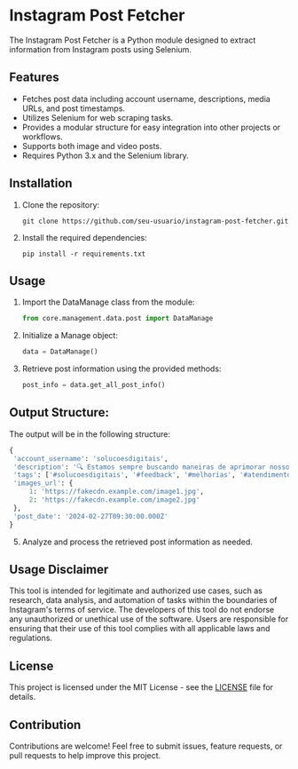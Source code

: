 # Instagram Post Fetcher

The Instagram Post Fetcher is a Python module designed to extract information from Instagram posts using Selenium.

## Features

- Fetches post data including account username, descriptions, media URLs, and post timestamps.
- Utilizes Selenium for web scraping tasks.
- Provides a modular structure for easy integration into other projects or workflows.
- Supports both image and video posts.
- Requires Python 3.x and the Selenium library.

## Installation

1. Clone the repository:
   ```
   git clone https://github.com/seu-usuario/instagram-post-fetcher.git
   ```

2. Install the required dependencies:
   ```
   pip install -r requirements.txt
   ```

## Usage

1. Import the DataManage class from the module:
   ```python
   from core.management.data.post import DataManage
   ```

2. Initialize a Manage object:
   ```python
   data = DataManage()
   ```

3. Retrieve post information using the provided methods:
   ```python
   post_info = data.get_all_post_info()
   ```

## Output Structure:

The output will be in the following structure:

   ```python
   {
    'account_username': 'solucoesdigitais',
    'description': '🔍 Estamos sempre buscando maneiras de aprimorar nossos serviços e atender melhor aos nossos clientes. Quais sugestões você tem para nós?\n\n',
    'tags': ['#solucoesdigitais', '#feedback', '#melhorias', '#atendimentocliente'],
    'images_url': {
        1: 'https://fakecdn.example.com/image1.jpg',
        2: 'https://fakecdn.example.com/image2.jpg'
    },
    'post_date': '2024-02-27T09:30:00.000Z'
   }
   ```

5. Analyze and process the retrieved post information as needed.

## Usage Disclaimer

This tool is intended for legitimate and authorized use cases, such as research, data analysis, and automation of tasks within the boundaries of Instagram's terms of service. The developers of this tool do not endorse any unauthorized or unethical use of the software. Users are responsible for ensuring that their use of this tool complies with all applicable laws and regulations.

## License

This project is licensed under the MIT License - see the [LICENSE](LICENSE) file for details.

## Contribution

Contributions are welcome! Feel free to submit issues, feature requests, or pull requests to help improve this project.